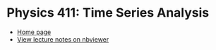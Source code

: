 Physics 411: Time Series Analysis
=================================

  - [Home page](http://jklymak.github.io/Phy411/)
  - [View lecture notes on nbviewer](http://nbviewer.ipython.org/github/jklymak/Phy411/tree/master/lectures/)
